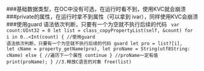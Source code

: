 ###基础数据类型，在OC中没有可选，在运行时看不到，使用KVC就会崩溃
###private的属性，在运行时拿不到属性（可以拿到 ivar），同样使用KVC会崩溃
###使用guard 语法依次判断，只要有一个为空就不执行后续的代码
<code>
var count:UInt32 = 0
let list = class_copyPropertyList(self, &count)
for i in 0..<Int(count) {
//使用guard 语法依次判断，只要有一个为空就不执行后续的代码
guard let pro = list?[i],
let  cName = property_getName(pro),
let proName = String(utf8String: cName)
else {
//遍历下一个属性
continue
}
//proName一定有值
print(proName);
}
//3.释放C语言的对象
free(list)
</code>
